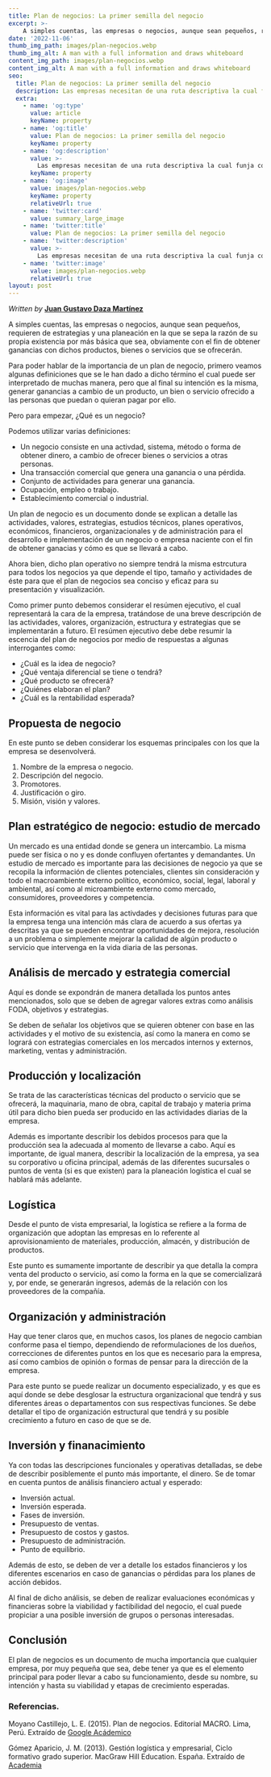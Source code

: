 ```yaml
---
title: Plan de negocios: La primer semilla del negocio
excerpt: >-
    A simples cuentas, las empresas o negocios, aunque sean pequeños, requieren de estrategias y una planeación en la que se sepa la razón de su propia existencia por más básica que sea, obviamente con el fin de obtener ganancias con dichos productos, bienes o servicios que se ofrecerán.
date: '2022-11-06'
thumb_img_path: images/plan-negocios.webp
thumb_img_alt: A man with a full information and draws whiteboard
content_img_path: images/plan-negocios.webp
content_img_alt: A man with a full information and draws whiteboard
seo:
  title: Plan de negocios: La primer semilla del negocio
  description: Las empresas necesitan de una ruta descriptiva la cual funja como eje principal para la ejecución, desempeño y vaibilidad de la misma.
  extra:
    - name: 'og:type'
      value: article
      keyName: property
    - name: 'og:title'
      value: Plan de negocios: La primer semilla del negocio
      keyName: property
    - name: 'og:description'
      value: >-
        Las empresas necesitan de una ruta descriptiva la cual funja como eje principal para la ejecución, desempeño y vaibilidad de la misma.
      keyName: property
    - name: 'og:image'
      value: images/plan-negocios.webp
      keyName: property
      relativeUrl: true
    - name: 'twitter:card'
      value: summary_large_image
    - name: 'twitter:title'
      value: Plan de negocios: La primer semilla del negocio
    - name: 'twitter:description'
      value: >-
        Las empresas necesitan de una ruta descriptiva la cual funja como eje principal para la ejecución, desempeño y vaibilidad de la misma.
    - name: 'twitter:image'
      value: images/plan-negocios.webp
      relativeUrl: true
layout: post
---
```


*Written by* [**Juan Gustavo Daza Martínez**](https://www.linkedin.com/in/jgustavodazam/)

A simples cuentas, las empresas o negocios, aunque sean pequeños, requieren de estrategias y una planeación en la que se sepa la razón de su propia existencia por más básica que sea, obviamente con el fin de obtener ganancias con dichos productos, bienes o servicios que se ofrecerán.

Para poder hablar de la importancia de un plan de negocio, primero veamos algunas definiciones que se le han dado a dicho término el cual puede ser interpretado de muchas manera, pero que al final su intención es la misma, generar ganancias a cambio de un producto, un bien o servicio ofrecido a las personas que puedan o quieran pagar por ello.

Pero para empezar, ¿Qué es un negocio?

Podemos utilizar varias definiciones:

* Un negocio consiste en una activdad, sistema, método o forma de obtener dinero, a cambio de ofrecer bienes o servicios a otras personas.
* Una transacción comercial que genera una ganancia o una pérdida.
* Conjunto de actividades para generar una ganancia.
* Ocupación, empleo o trabajo.
* Establecimiento comercial o industrial.

Un plan de negocio es un documento donde se explican a detalle las actividades, valores, estrategias, estudios técnicos, planes operativos, económicos, financieros, organizacionales y de administración para el desarrollo e implementación de un negocio o empresa naciente con el fin de obtener ganacias y cómo es que se llevará a cabo.

Ahora bien, dicho plan operativo no siempre tendrá la misma estrcutura para todos los negocios ya que depende el tipo, tamaño y actividades de éste para que el plan de negocios sea conciso y eficaz para su presentación y visualización. 

Como primer punto debemos considerar el resúmen ejecutivo, el cual representará la cara de la empresa, tratándose de una breve descripción de las actividades, valores, organización, estructura y estrategias que se implementarán a futuro. El resúmen ejecutivo debe debe resumir la escencia del plan de negocios por medio de respuestas a algunas interrogantes como:

+ ¿Cuál es la idea de negocio?
+ ¿Qué ventaja diferencial se tiene o tendrá?
+ ¿Qué producto se ofrecerá?
+ ¿Quiénes elaboran el plan?
+ ¿Cuál es la rentabilidad esperada?

## Propuesta de negocio

En este punto se deben considerar los esquemas principales con los que la empresa se desenvolverá.

1. Nombre de la empresa o negocio.
2. Descripción del negocio.
3. Promotores.
4. Justificación o giro.
5. Misión, visión y valores.

## Plan estratégico de negocio: estudio de mercado

Un mercado es una entidad donde se genera un intercambio. La misma puede ser física o no y es donde confluyen ofertantes y demandantes. Un estudio de mercado es importante para las decisiones de negocio ya que se recopila la información de clientes potenciales, clientes sin consideración y todo el macroambiente externo político, económico, social, legal, laboral y ambiental, así como al microambiente externo como mercado, consumidores, proveedores y competencia.

Esta información es vital para las activdades y decisiones futuras para que la empresa tenga una intención más clara de acuerdo a sus ofertas ya descritas ya que se pueden encontrar oportunidades de mejora, resolución a un problema o simplemente mejorar la calidad de algún producto o servicio que intervenga en la vida diaria de las personas.

## Análisis de mercado y estrategia comercial

Aquí es donde se expondrán de manera detallada los puntos antes mencionados, solo que se deben de agregar valores extras como análisis FODA, objetivos y estrategias.

Se deben de señalar los objetivos que se quieren obtener con base en las actividades y el motivo de su existencia, así como la manera en como se logrará con estrategias comerciales en los mercados internos y externos, marketing, ventas y administración.

## Producción y localización

Se trata de las características técnicas del producto o servicio que se ofrecerá, la maquinaria, mano de obra, capital de trabajo y materia prima útil para dicho bien pueda ser producido en las actividades diarias de la empresa.

Además es importante describir los debidos procesos para que la producción sea la adecuada al momento de llevarse a cabo. Aquí es importante, de igual manera, describir la localización de la empresa, ya sea su corporativo u oficina principal, además de las diferentes sucursales o puntos de venta (si es que existen) para la planeación logística el cual se hablará más adelante.

## Logística

Desde el punto de vista empresarial, la logística se refiere a la forma de organización que adoptan las empresas en lo referente al aprovisionamiento de materiales, producción, almacén, y distribución de productos.

Este punto es sumamente importante de describir ya que detalla la compra venta del producto o servicio, así como la forma en la que se comercializará y, por ende, se generarán ingresos, además de la relación con los proveedores de la compañía.

## Organización y administración

Hay que tener claros que, en muchos casos, los planes de negocio cambian conforme pasa el tiempo, dependiendo de reformulaciones de los dueños, correcciones de diferentes puntos en los que es necesario para la empresa, así como cambios de opinión o formas de pensar para la dirección de la empresa.

Para este punto se puede realizar un documento especializado, y es que es aquí donde se debe desglosar la estructura organizacional que tendrá y sus diferentes áreas o departamentos con sus respectivas funciones. Se debe detallar el tipo de organización estructural que tendrá y su posible crecimiento a futuro en caso de que se de.

## Inversión y finanacimiento

Ya con todas las descripciones funcionales y operativas detalladas, se debe de describir posiblemente el punto más importante, el dinero. Se de tomar en cuenta puntos de análisis financiero actual y esperado:

* Inversión actual.
* Inversión esperada.
* Fases de inversión.
* Presupuesto de ventas.
* Presupuesto de costos y gastos.
* Presupuesto de administración.
* Punto de equilibrio.

Además de esto, se deben de ver a detalle los estados financieros y los diferentes escenarios en caso de ganancias o pérdidas para los planes de acción debidos.

Al final de dicho análisis, se deben de realizar evaluaciones económicas y financieras sobre la viabilidad y factibilidad del negocio, el cual puede propiciar a una posible inversión de grupos o personas interesadas.

## Conclusión

El plan de negocios es un documento de mucha importancia que cualquier empresa, por muy pequeña que sea, debe tener ya que es el elemento principal para poder llevar a cabo su funcionamiento, desde su nombre, su intención y hasta su viabilidad y etapas de crecimiento esperadas.

### Referencias.

Moyano Castillejo, L. E. (2015). Plan de negocios. Editorial MACRO. Lima, Perú. Extraído de [Google Acádemico](https://books.google.es/books?hl=es&lr=&id=j7wtDwAAQBAJ&oi=fnd&pg=PT5&dq=plan+de+negocios&ots=_ax0pIpvzn&sig=7R_ilq5ZqjumldePL2EaXS1dmM8#v=onepage&q=plan%20de%20negocios&f=false)

Gómez Aparicio, J. M. (2013). Gestión logística y empresarial, Ciclo formativo grado superior. MacGraw Hill Education. España. Extraído de [Academia](https://d1wqtxts1xzle7.cloudfront.net/56574865/Gestion-logistica-y-comercial-2013-McGraw-Hill-Grado-Superior_redacted-with-cover-page-v2.pdf?Expires=1667793339&Signature=Nv~6IZi~hDQfZTju0g0AQdroVO87oSaSGvIAfWbWxfR9LYdU3MlW~sq6gSpiiO0RwwJW6WoZd6G5orWFVbFu~Xwxkv-UdeY9Nm0JdijL4sLbz4~bKi-nx51n~QvJEzhgXTFhsBdTcD0gJqFyoRKjQtJ1DXA-r-V7-7I9l~IsX18W3vBz7~RbvghJzlT3uNgDsKN5KNp6Os33UZULIqdyVkdw-PzvHp0szj9TiFYariKDFCM0MxAc23ebgiJF46DgxDwz1hGHt~jHZ4qlvEvR5YNxmsgOmcewoEvYlx0yuUHpnjmq7PssHDIMhVIYFp9-ayfNe7KpdtoqwQ0HGo6iyw__&Key-Pair-Id=APKAJLOHF5GGSLRBV4ZA) 

